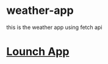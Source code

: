 # weather-app
this is the weather app using fetch api
# <a href="https://mrehanamjad.github.io/weather-app/">Lounch App</a>
